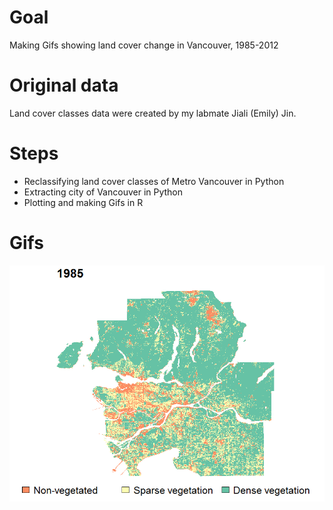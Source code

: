 # Goal 
Making Gifs showing land cover change in Vancouver, 1985-2012

# Original data
Land cover classes data were created by my labmate Jiali (Emily) Jin.  

# Steps

* Reclassifying land cover classes of Metro Vancouver in Python
* Extracting city of Vancouver in Python
* Plotting and making Gifs in R 

# Gifs
![MetroVancouver](https://github.com/RickWeng/Gif_LandCoverVAN/blob/master/Landcover_metroVan.gif)

